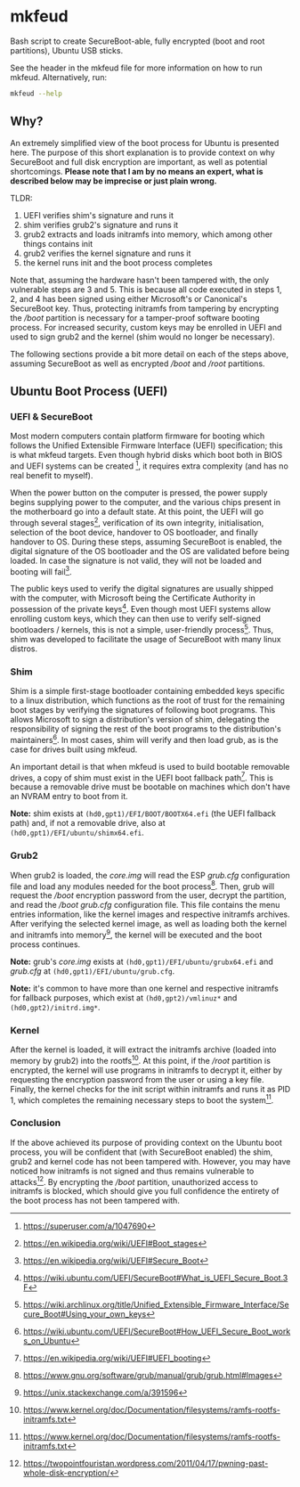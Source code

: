 # mkfeud
Bash script to create SecureBoot-able, fully encrypted (boot and root partitions), Ubuntu USB sticks.

See the header in the mkfeud file for more information on how to run mkfeud. Alternatively, run:
```sh
mkfeud --help
```

## Why?

An extremely simplified view of the boot process for Ubuntu is presented here. The purpose of this short explanation is to provide context on why SecureBoot and full disk encryption are important, as well as potential shortcomings. **Please note that I am by no means an expert, what is described below may be imprecise or just plain wrong.**

TLDR:
1. UEFI verifies shim's signature and runs it
2. shim verifies grub2's signature and runs it
3. grub2 extracts and loads initramfs into memory, which among other things contains init
4. grub2 verifies the kernel signature and runs it
5. the kernel runs init and the boot process completes

Note that, assuming the hardware hasn't been tampered with, the only vulnerable steps are 3 and 5. This is because all code executed in steps 1, 2, and 4 has been signed using either Microsoft's or Canonical's SecureBoot key. Thus, protecting initramfs from tampering by encrypting the */boot* partition is necessary for a tamper-proof software booting process. For increased security, custom keys may be enrolled in UEFI and used to sign grub2 and the kernel (shim would no longer be necessary).

The following sections provide a bit more detail on each of the steps above, assuming SecureBoot as well as encrypted */boot* and */root* partitions.

## Ubuntu Boot Process (UEFI)

### UEFI & SecureBoot
Most modern computers contain platform firmware for booting which follows the Unified Extensible Firmware Interface (UEFI) specification; this is what mkfeud targets. Even though hybrid disks which boot both in BIOS and UEFI systems can be created [^1], it requires extra complexity (and has no real benefit to myself).

[^1]: https://superuser.com/a/1047690

When the power button on the computer is pressed, the power supply begins supplying power to the computer, and the various chips present in the motherboard go into a default state. At this point, the UEFI will go through several stages[^2], verification of its own integrity, initialisation, selection of the boot device, handover to OS bootloader, and finally handover to OS. During these steps, assuming SecureBoot is enabled, the digital signature of the OS bootloader and the OS are validated before being loaded. In case the signature is not valid, they will not be loaded and booting will fail[^3].

[^2]: https://en.wikipedia.org/wiki/UEFI#Boot_stages
[^3]: https://en.wikipedia.org/wiki/UEFI#Secure_Boot

The public keys used to verify the digital signatures are usually shipped with the computer, with Microsoft being the Certificate Authority in possession of the private keys[^4]. Even though most UEFI systems allow enrolling custom keys, which they can then use to verify self-signed bootloaders / kernels, this is not a simple, user-friendly process[^5]. Thus, shim was developed to facilitate the usage of SecureBoot with many linux distros.

[^4]: https://wiki.ubuntu.com/UEFI/SecureBoot#What_is_UEFI_Secure_Boot.3F
[^5]: https://wiki.archlinux.org/title/Unified_Extensible_Firmware_Interface/Secure_Boot#Using_your_own_keys

### Shim
Shim is a simple first-stage bootloader containing embedded keys specific to a linux distribution, which functions as the root of trust for the remaining boot stages by verifying the signatures of following boot programs. This allows Microsoft to sign a distribution's version of shim, delegating the responsibility of signing the rest of the boot programs to the distribution's maintainers[^6]. In most cases, shim will verify and then load grub, as is the case for drives built using mkfeud.

[^6]: https://wiki.ubuntu.com/UEFI/SecureBoot#How_UEFI_Secure_Boot_works_on_Ubuntu

An important detail is that when mkfeud is used to build bootable removable drives, a copy of shim must exist in the UEFI boot fallback path[^7]. This is because a removable drive must be bootable on machines which don't have an NVRAM entry to boot from it.

[^7]: https://en.wikipedia.org/wiki/UEFI#UEFI_booting

**Note:** shim exists at `(hd0,gpt1)/EFI/BOOT/BOOTX64.efi` (the UEFI fallback path) and, if not a removable drive, also at `(hd0,gpt1)/EFI/ubuntu/shimx64.efi`.

### Grub2
When grub2 is loaded, the *core.img* will read the ESP *grub.cfg* configuration file and load any modules needed for the boot process[^8]. Then, grub will request the */boot* encryption password from the user, decrypt the partition, and read the */boot grub.cfg* configuration file. This file contains the menu entries information, like the kernel images and respective initramfs archives. After verifying the selected kernel image, as well as loading both the kernel and initramfs into memory[^9], the kernel will be executed and the boot process continues.

[^8]: https://www.gnu.org/software/grub/manual/grub/grub.html#Images

[^9]: https://unix.stackexchange.com/a/391596

**Note:** grub's *core.img* exists at `(hd0,gpt1)/EFI/ubuntu/grubx64.efi` and *grub.cfg* at `(hd0,gpt1)/EFI/ubuntu/grub.cfg`.

**Note:** it's common to have more than one kernel and respective initramfs for fallback purposes, which exist at `(hd0,gpt2)/vmlinuz*` and `(hd0,gpt2)/initrd.img*`.

### Kernel
After the kernel is loaded, it will extract the initramfs archive (loaded into memory by grub2) into the rootfs[^10]. At this point, if the */root* partition is encrypted, the kernel will use programs in initramfs to decrypt it, either by requesting the encryption password from the user or using a key file. Finally, the kernel checks for the init script within initramfs and runs it as PID 1, which completes the remaining necessary steps to boot the system[^10].

[^10]: https://www.kernel.org/doc/Documentation/filesystems/ramfs-rootfs-initramfs.txt

### Conclusion

If the above achieved its purpose of providing context on the Ubuntu boot process, you will be confident that (with SecureBoot enabled) the shim, grub2 and kernel code has not been tampered with. However, you may have noticed how initramfs is not signed and thus remains vulnerable to attacks[^11]. By encrypting the */boot* partition, unauthorized access to initramfs is blocked, which should give you full confidence the entirety of the boot process has not been tampered with.

[^11]: https://twopointfouristan.wordpress.com/2011/04/17/pwning-past-whole-disk-encryption/
